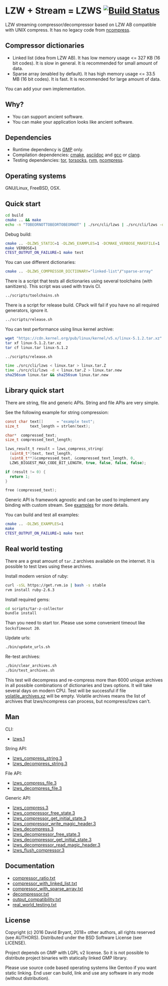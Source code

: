 # LZW + Stream = LZWS [![Build Status](https://travis-ci.org/andrew-aladev/lzws.svg?branch=master)](https://travis-ci.org/andrew-aladev/lzws)

LZW streaming compressor/decompressor based on LZW AB compatible with UNIX compress.
It has no legacy code from [ncompress](https://github.com/vapier/ncompress/blob/ncompress-4.2.4/compress42.c).

## Compressor dictionaries

- Linked list (idea from LZW AB). It has low memory usage <= 327 KB (16 bit codes). It is slow in general. It is recommended for small amount of data.
- Sparse array (enabled by default). It has high memory usage <= 33.5 MB (16 bit codes). It is fast. It is recommended for large amount of data.

You can add your own implementation.

## Why?

- You can support ancient software.
- You can make your application looks like ancient software.

## Dependencies

- Runtime dependency is [GMP](https://gmplib.org) only.
- Compilation dependencies: [cmake](https://cmake.org/), [asciidoc](http://asciidoc.org/) and [gcc](https://gcc.gnu.org/) or [clang](https://clang.llvm.org/).
- Testing dependencies: [tor](https://www.torproject.org/), [torsocks](https://github.com/dgoulet/torsocks), [rvm](https://rvm.io/), [ncompress](https://github.com/vapier/ncompress).

## Operating systems

GNU/Linux, FreeBSD, OSX.

## Quick start

```sh
cd build
cmake .. && make
echo -n "TOBEORNOTTOBEORTOBEORNOT" | ./src/cli/lzws | ./src/cli/lzws -d
```

Debug build:
```sh
cmake .. -DLZWS_STATIC=1 -DLZWS_EXAMPLES=1 -DCMAKE_VERBOSE_MAKEFILE=1
make VERBOSE=1
CTEST_OUTPUT_ON_FAILURE=1 make test
```

You can use different dictionaries:
```sh
cmake .. -DLZWS_COMPRESSOR_DICTIONARY="linked-list"/"sparse-array"
```

There is a script that tests all dictionaries using several toolchains (with sanitizers).
This script was used with travis CI.
```sh
../scripts/toolchains.sh
```

There is a script for release build.
CPack will fail if you have no all required generators, ignore it.
```sh
../scripts/release.sh
```

You can test performance using linux kernel archive:
```sh
wget "https://cdn.kernel.org/pub/linux/kernel/v5.x/linux-5.1.2.tar.xz"
tar xf linux-5.1.2.tar.xz
tar cf linux.tar linux-5.1.2

../scripts/release.sh

time ./src/cli/lzws < linux.tar > linux.tar.Z
time ./src/cli/lzws -d < linux.tar.Z > linux.tar.new
sha256sum linux.tar && sha256sum linux.tar.new
```

## Library quick start

There are string, file and generic APIs.
String and file APIs are very simple.

See the following example for string compression:
```c
const char text[]      = "example text";
size_t     text_length = strlen(text);

char*  compressed_text;
size_t compressed_text_length;

lzws_result_t result = lzws_compress_string(
  (uint8_t*)text, text_length,
  (uint8_t**)&compressed_text, &compressed_text_length, 0,
  LZWS_BIGGEST_MAX_CODE_BIT_LENGTH, true, false, false, false);

if (result != 0) {
  return 1;
}

free (compressed_text);
```

Generic API is framework agnostic and can be used to implement any binding with custom stream.
See [examples](src/examples) for more details.

You can build and test all examples:
```sh
cmake .. -DLZWS_EXAMPLES=1
make
CTEST_OUTPUT_ON_FAILURE=1 make test
```

## Real world testing

There are a great amount of `tar.Z` archives available on the internet.
It is possible to test lzws using these archives.

Install modern version of ruby:
```sh
curl -sSL https://get.rvm.io | bash -s stable
rvm install ruby-2.6.3
```

Install required gems:
```sh
cd scripts/tar-z-collector
bundle install
```

Than you need to start tor.
Please use some convenient timeout like `SocksTimeout 20`.

Update urls:
```sh
./bin/update_urls.sh
```

Re-test archives:
```sh
./bin/clear_archives.sh
./bin/test_archives.sh
```

This test will decompress and re-compress more than 6000 unique archives in all possible combinations of dictionaries and lzws options.
It will take several days on modern CPU.
Test will be successful if file [volatile_archives.xz](scripts/tar-z-collector/data/volatile_archives.xz) will be empty.
Volatile archives means the list of archives that lzws/ncompress can process, but ncompress/lzws can't.

## Man

CLI:

- [lzws.1](man/lzws.1.txt)

String API:

- [lzws_compress_string.3](man/string/lzws_compress_string.3.txt)
- [lzws_decompress_string.3](man/string/lzws_decompress_string.3.txt)

File API:

- [lzws_compress_file.3](man/file/lzws_compress_file.3.txt)
- [lzws_decompress_file.3](man/file/lzws_decompress_file.3.txt)

Generic API:

- [lzws_compress.3](man/generic/lzws_compress.3.txt)
- [lzws_compressor_free_state.3](man/generic/lzws_compressor_free_state.3.txt)
- [lzws_compressor_get_initial_state.3](man/generic/lzws_compressor_get_initial_state.3.txt)
- [lzws_compressor_write_magic_header.3](man/generic/lzws_compressor_write_magic_header.3.txt)
- [lzws_decompress.3](man/generic/lzws_decompress.3.txt)
- [lzws_decompressor_free_state.3](man/generic/lzws_decompressor_free_state.3.txt)
- [lzws_decompressor_get_initial_state.3](man/generic/lzws_decompressor_get_initial_state.3.txt)
- [lzws_decompressor_read_magic_header.3](man/generic/lzws_decompressor_read_magic_header.3.txt)
- [lzws_flush_compressor.3](man/generic/lzws_flush_compressor.3.txt)

## Documentation

- [compressor_ratio.txt](doc/compressor_ratio.txt)
- [compressor_with_linked_list.txt](doc/compressor_with_linked_list.txt)
- [compressor_with_sparse_array.txt](doc/compressor_with_sparse_array.txt)
- [decompressor.txt](doc/decompressor.txt)
- [output_compatibility.txt](doc/output_compatibility.txt)
- [real_world_testing.txt](doc/real_world_testing.txt)

## License

Copyright (c) 2016 David Bryant, 2018+ other authors, all rights reserved (see AUTHORS).
Distributed under the BSD Software License (see LICENSE).

Project depends on GMP with LGPL v2 license.
So it is not possible to distribute project binaries with statically linked GMP library.

Please use source code based operating systems like Gentoo if you want static linking.
End user can build, link and use any software in any mode (without distribution).
